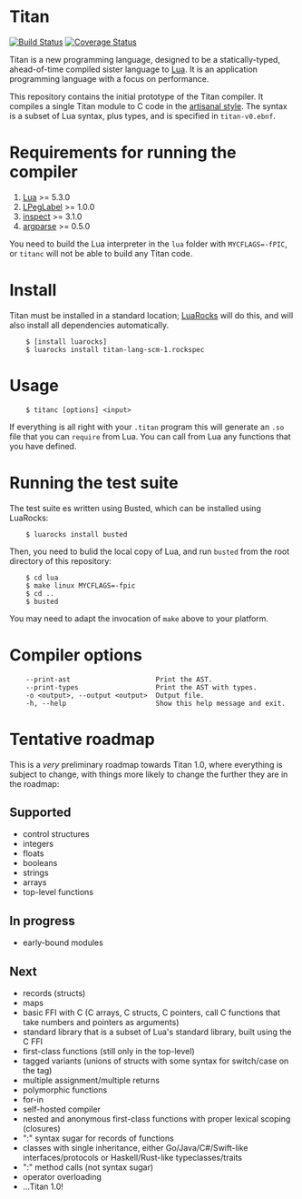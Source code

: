 # Titan
[![Build Status](https://travis-ci.org/titan-lang/titan-v0.svg?branch=master)](https://travis-ci.org/titan-lang/titan-v0)
[![Coverage Status](https://codecov.io/gh/titan-lang/titan-v0/coverage.svg?branch=master)](https://codecov.io/gh/titan-lang/titan-v0/branch/master)

Titan is a new programming language, designed to be a statically-typed,
ahead-of-time compiled sister language to [Lua](http://www.lua.org). It is an
application programming language with a focus on performance.

This repository contains the initial prototype
of the Titan compiler. It compiles a single Titan module
to C code in the [artisanal style](https://github.com/titan-lang/artisanal-titan).
The syntax is a subset of Lua syntax, plus types, and is specified in `titan-v0.ebnf`.

# Requirements for running the compiler

1. [Lua](http://www.lua.org/) >= 5.3.0
2. [LPegLabel](https://github.com/sqmedeiros/lpeglabel) >= 1.0.0
3. [inspect](https://github.com/kikito/inspect.lua) >= 3.1.0
4. [argparse](https://github.com/mpeterv/argparse) >= 0.5.0

You need to build the Lua interpreter in the `lua` folder with `MYCFLAGS=-fPIC`,
or `titanc` will not be able to build any Titan code.

# Install

Titan must be installed in a standard location;
[LuaRocks](http://luarocks.org) will do this, and will also install all dependencies automatically.

        $ [install luarocks]
        $ luarocks install titan-lang-scm-1.rockspec

# Usage

        $ titanc [options] <input>

If everything is all right with your `.titan` program this will generate an `.so`
file that you can `require` from Lua. You can call from Lua any functions that
you have defined.

# Running the test suite

The test suite es written using Busted, which can be installed using LuaRocks:

        $ luarocks install busted

Then, you need to bulid the local copy of Lua, and run `busted` from the root directory
of this repository:

        $ cd lua
        $ make linux MYCFLAGS=-fpic
        $ cd ..
        $ busted

You may need to adapt the invocation of `make` above to your platform.

# Compiler options

        --print-ast                     Print the AST.
        --print-types                   Print the AST with types.
        -o <output>, --output <output>  Output file.
        -h, --help                      Show this help message and exit.
        
# Tentative roadmap

This is a *very* preliminary roadmap towards Titan 1.0, where everything is
subject to change, with things more likely to change the further
they are in the roadmap:

## Supported

* control structures
* integers
* floats
* booleans
* strings
* arrays
* top-level functions

## In progress

* early-bound modules

## Next

* records (structs)
* maps
* basic FFI with C (C arrays, C structs, C pointers, call C functions that take numbers and pointers as arguments)
* standard library that is a subset of Lua's standard library, built using the C FFI
* first-class functions (still only in the top-level)
* tagged variants (unions of structs with some syntax for switch/case on the tag)
* multiple assignment/multiple returns
* polymorphic functions
* for-in
* self-hosted compiler
* nested and anonymous first-class functions with proper lexical scoping (closures)
* ":" syntax sugar for records of functions
* classes with single inheritance, either Go/Java/C#/Swift-like interfaces/protocols or Haskell/Rust-like typeclasses/traits
* ":" method calls (not syntax sugar)
* operator overloading
* ...Titan 1.0!
